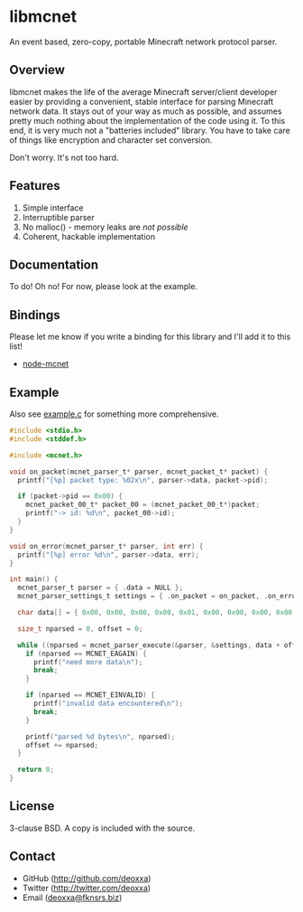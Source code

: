 libmcnet
========

An event based, zero-copy, portable Minecraft network protocol parser.

Overview
--------

libmcnet makes the life of the average Minecraft server/client developer easier
by providing a convenient, stable interface for parsing Minecraft network data.
It stays out of your way as much as possible, and assumes pretty much nothing
about the implementation of the code using it. To this end, it is very much not
a "batteries included" library. You have to take care of things like encryption
and character set conversion.

Don't worry. It's not too hard.

Features
--------

1. Simple interface
2. Interruptible parser
3. No malloc() - memory leaks are *not possible*
4. Coherent, hackable implementation

Documentation
-------------

To do! Oh no! For now, please look at the example.

Bindings
--------

Please let me know if you write a binding for this library and I'll add it to
this list!

* [node-mcnet](https://github.com/deoxxa/node-mcnet)

Example
-------

Also see [example.c](example.c) for something more comprehensive.

```c
#include <stdio.h>
#include <stddef.h>

#include <mcnet.h>

void on_packet(mcnet_parser_t* parser, mcnet_packet_t* packet) {
  printf("[%p] packet type: %02x\n", parser->data, packet->pid);

  if (packet->pid == 0x00) {
    mcnet_packet_00_t* packet_00 = (mcnet_packet_00_t*)packet;
    printf("-> id: %d\n", packet_00->id);
  }
}

void on_error(mcnet_parser_t* parser, int err) {
  printf("[%p] error %d\n", parser->data, err);
}

int main() {
  mcnet_parser_t parser = { .data = NULL };
  mcnet_parser_settings_t settings = { .on_packet = on_packet, .on_error = on_error };

  char data[] = { 0x00, 0x00, 0x00, 0x00, 0x01, 0x00, 0x00, 0x00, 0x00, 0x02 };

  size_t nparsed = 0, offset = 0;

  while ((nparsed = mcnet_parser_execute(&parser, &settings, data + offset, 10 - offset)) != 0) {
    if (nparsed == MCNET_EAGAIN) {
      printf("need more data\n");
      break;
    }

    if (nparsed == MCNET_EINVALID) {
      printf("invalid data encountered\n");
      break;
    }

    printf("parsed %d bytes\n", nparsed);
    offset += nparsed;
  }

  return 0;
}
```

License
-------

3-clause BSD. A copy is included with the source.

Contact
-------

* GitHub (http://github.com/deoxxa)
* Twitter (http://twitter.com/deoxxa)
* Email (deoxxa@fknsrs.biz)
